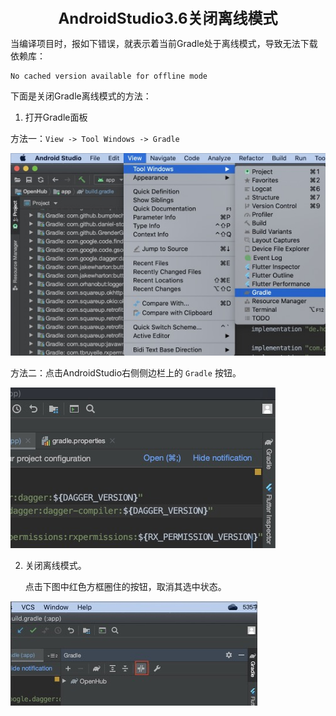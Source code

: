 <center><font size="5"><b>AndroidStudio3.6关闭离线模式</b></font></center>

当编译项目时，报如下错误，就表示着当前Gradle处于离线模式，导致无法下载依赖库：

```
No cached version available for offline mode
```

下面是关闭Gradle离线模式的方法：

1. 打开Gradle面板

方法一：`View -> Tool Windows -> Gradle`

![01](./images/01.jpg)

方法二：点击AndroidStudio右侧侧边栏上的 `Gradle` 按钮。

![02](./images/02.jpg)

2. 关闭离线模式。

    点击下图中红色方框圈住的按钮，取消其选中状态。

![03](./images/03.jpg)

